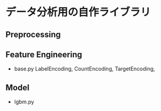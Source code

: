# データ分析用の自作ライブラリ

## Preprocessing

## Feature Engineering
* base.py LabelEncoding, CountEncoding, TargetEncoding,

##  Model
* lgbm.py
